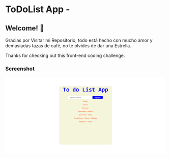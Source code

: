# ToDoList App - 


## Welcome! 👋
Gracias por Visitar mi Repositorio, todo está hecho con mucho amor y demasiadas tazas de café, no te olvides de dar una Estrella.

Thanks for checking out this front-end coding challenge.

### Screenshot

![](./todo.png)